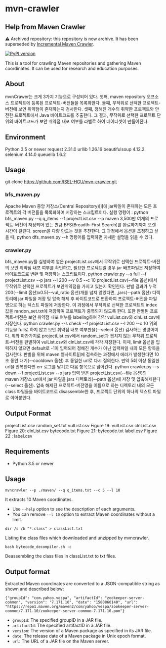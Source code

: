 # mvn-crawler
## Help from Maven Crawler
⚠ Archived repository: this repository is now archive. It has been superseded by [Incremental Maven Crawler](https://github.com/fasten-project/incremental-maven-crawler).

[![PyPI version](https://badge.fury.io/py/mvncrawler.svg)](https://badge.fury.io/py/mvncrawler)

This is a tool for crawling Maven repositories and gathering Maven coordinates.
It can be used for research and education purposes.


## About
mvnCrawer는 크게 3가지 기능으로 구성되어 있다. 첫째, maven repository 오프소스 프로젝트에 등록된 프로젝트-버전들을 목록화한다. 둘째, 무작위로 선택한 프로젝트-버전에 보안 취약점이 존재하는지 검사한다. 셋째, 정해진 개수의 취약한 프로젝트와 안전한 프로젝트에서 Java 바이트코드를 추출한다.
그 결과, 무작위로 선택한 프로젝트 단위의 바이트코드가 보안 취약점 내포 여부를 라벨로 하여 데이터셋이 만들어진다. 

## Environment
Python 3.5 or newer
request 2.31.0
urllib 1.26.16
beautifulsoup 4.12.2
selenium 4.14.0
queuelib 1.6.2

## Usage
git clone https://github.com/ISEL-HGU/mvn-crawler.git

### bfs_maven.py
Apache Maven 중앙 저장소(Central Repository)[i]에 jar파일이 존재하는 모든 프로젝트의 각 버전들을 목록화하여 저장하는 스크립트이다.
실행 명령어 : 
python bfs_maven.py --q q_items --f projectList.csv --p maven
3,500만 여개의 프로젝트-버전이 저장되어 있는 만큼 BFS(Breadth-First Search)를 완료하기까지 오랜 시간이 걸린다. screen을 다량 만드는 것을 추천한다. 그 과정에서 옵션을 조정하고 싶을 때, python dfs_maven.py --h 명령어를 입력하면 자세한 설명을 읽을 수 있다.

### crawler.py
bfs_maven.py를 실행하여 얻은 projectList.csv에서 무작위로 선택한 프로젝트-버전의 보안 취약점 내포 여부를 확인하고, 필요한 프로젝트일 경우 jar 배포파일은 저장하여 바이트코드로 변환 및 저장하는 스크립트이다.
python crawler.py --s full --f projectList.csv --p jars --l 200 --v 0.5 --c 10
projectList.csv(--file 옵션)에서 무작위로 선택한 프로젝트가 보안취약점을 가지고 있는지 확인한다. 판별 결과가 누적 200(--limit 옵션)x0.5(--vul_ratio 옵션)개를 넘지 않았다면, ,jars(--path 옵션) 디렉토리에 jar 파일을 저장 및 압축 해제 후 바이트코드로 변환하여 프로젝트-버전을 파일명으로 하는 텍스트 파일에 저장한다. 이 과정에서 무작위로 선택한 프로젝트의 index 값을 randon_set.txt에 저장하여 프로젝트가 중복되지 않도록 한다. 또한 판별된 프로젝트-버전은 보안 취약점 내포 여부를 labeling하여 각각 vulList.csv와 clnList.csv에 저장한다.
python crawler.py --s check --f projectList.csv --l 200 --c 10
위의 기능을 full로 하지 않고 보안 취약점 내포 여부만을(--select 옵션) 검사하는 명령어이다. 위와 마찬가지로 projectList.csv에서 random_set과 겹치지 않는 무작위 프로젝트-버전을 판별하여 vulList.csv와 clnList.csv에 각각 저장한다. 이때, limit 옵션을 입력하지 않으면 default로 -1이 입력되어 정해진 개수가 아닌 입력파일 내의 모든 항목을 검사한다. 판별을 위해 maven 웹사이트[j]에 접속하는 과정에서 에러가 발생한다면 10초 동안 대기(--cooldown 옵션) 후 동일한 url로 다시 질의한다. 만약 5회 이상 동일한 url을 반복한다면 err 로그를 남기고 다음 항목으로 넘어간다.
python crawler.py --s down --f projectList.csv --p jars
입력 받은 projectList.csv(--file 옵션)의 maven 저장소 url에서 jar 파일을 jars 디렉토리(--path 옵션)에 저장 및 압축해제한다(--select 옵션). 압축 해제된 프로젝트-버전명을 이름으로 하는 디렉토리 내의 모든 class 파일들을 바이트코드로 disassemble한 후, 프로젝트 단위의 하나의 텍스트 파일로 이어붙인다.

## Output Format
projectList.csv
random_set.txt
vulList.csv
Figure 19: vulList.csv
clnList.csv
Figure 20: clnList.csv
bytecode.txt
Figure 21: bytecode.txt
label.csv
Figure 22 : label.csv





## Requirements
- Python 3.5 or newer

## Usage
```
mvncrawler --p ./maven/ --q q_items.txt --c 5 --l 10
```
It extracts 10 Maven coordinates. 
- Use `--help` option to see the description of each arguments.
- You can remove `--l 10` option to extract Maven coordinates without a limit.

```
dir /s /b "*.class" > classList.txt
```
Listing the class files which downloaded and unzipped by mvncrawler.

```
bash bytecode_decompiler.sh -c
```
Deassembling the class files in classList.txt to txt files.


## Output format
Extracted Maven coordinates are converted to a JSON-compatible string as shown and described below:
```
{"groupId": "com.yahoo.vespa", "artifactId": "zookeeper-server-common", "version": "7.171.10", "date": "1580860140", "url": "https://repo1.maven.org/maven2/com/yahoo/vespa/zookeeper-server-common/7.171.10/zookeeper-server-common-7.171.10.pom"}
```

- `groupId`: The specified groupID in a JAR file.
- `artifactId`: The specified artifactID in a JAR file.
- `version`: The version of a Maven package as specified in its JAR file.
- `date`: The release date of a Maven package in Unix epoch format.
- `url`: The URL of a JAR file on the Maven server.
